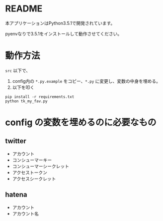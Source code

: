 # README

本アプリケーションはPython3.5.1で開発されています。

pyenvなりで3.5.1をインストールして動作させてください。

# 動作方法

```src``` 以下で、

1. config内の ```*.py.example``` をコピー、```*.py``` に変更し、変数の中身を埋める。
2. 以下を叩く

```
pip install -r requirements.txt
python tk_my_fav.py
```


# config の変数を埋めるのに必要なもの

## twitter

* アカウント
* コンシューマーキー
* コンシューマーシークレット
* アクセストークン
* アクセスシークレット

## hatena

* アカウント
* アカウント名